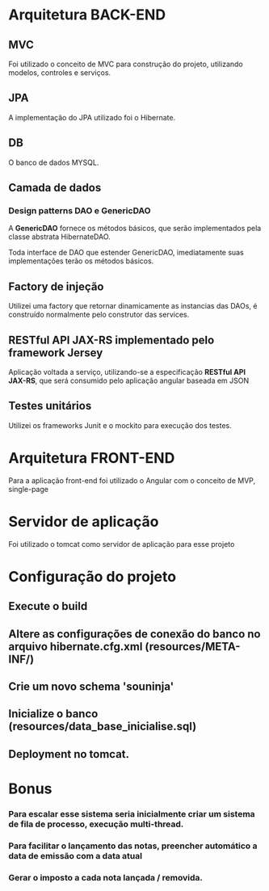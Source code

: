 # Arquitetura BACK-END

## MVC

Foi utilizado o conceito de MVC para construção do projeto, utilizando modelos, controles e serviços. 

## JPA
A implementação do JPA utilizado foi o Hibernate.

## DB
O banco de dados MYSQL.

## Camada de dados

### Design patterns DAO e GenericDAO

A **GenericDAO** fornece os métodos básicos, que serão implementados pela classe abstrata HibernateDAO.

Toda interface de DAO que estender GenericDAO, imediatamente suas implementações terão os métodos básicos. 

## Factory de injeção

Utilizei uma factory que retornar dinamicamente as instancias das DAOs, é construído normalmente pelo construtor das services.

## RESTful API JAX-RS implementado pelo framework Jersey

Aplicação voltada a serviço, utilizando-se a especificação  **RESTful API JAX-RS**, que será consumido pelo aplicação angular baseada em JSON 

## Testes unitários
Utilizei os frameworks Junit e o mockito para execução dos testes.


# Arquitetura FRONT-END
Para a aplicação front-end foi utilizado o Angular com o conceito de MVP, single-page

# Servidor de aplicação 
Foi utilizado o tomcat como servidor de aplicação para esse projeto 


# Configuração do projeto

## Execute o build
## Altere as configurações de conexão do banco no arquivo hibernate.cfg.xml (resources/META-INF/)
## Crie um novo schema 'souninja'
## Inicialize o banco (resources/data_base_inicialise.sql)
## Deployment no tomcat.

# Bonus
### Para escalar esse sistema seria inicialmente criar um sistema de fila de processo, execução multi-thread.
### Para facilitar o lançamento das notas, preencher automático a data de emissão com a data atual
### Gerar o imposto a cada nota lançada / removida.



